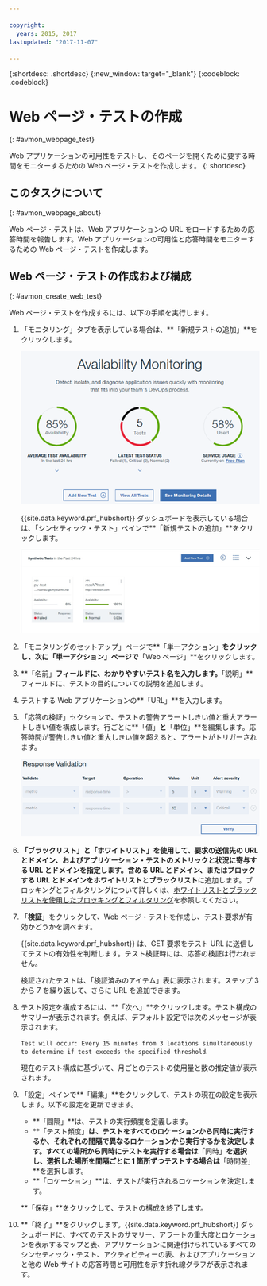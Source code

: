 ```yaml
---

copyright:
  years: 2015, 2017
lastupdated: "2017-11-07"

---
```


{:shortdesc: .shortdesc}
{:new_window: target="_blank"}
{:codeblock: .codeblock}

# Web ページ・テストの作成
{: #avmon_webpage_test}

Web アプリケーションの可用性をテストし、そのページを開くために要する時間をモニターするための Web ページ・テストを作成します。
{: shortdesc}

## このタスクについて
{: #avmon_webpage_about}

Web ページ・テストは、Web アプリケーションの URL をロードするための応答時間を報告します。Web アプリケーションの可用性と応答時間をモニターするための Web ページ・テストを作成します。

## Web ページ・テストの作成および構成
{: #avmon_create_web_test}

Web ページ・テストを作成するには、以下の手順を実行します。

1.  「モニタリング」タブを表示している場合は、**「新規テストの追加」**をクリックします。

    ![Cloud Foundry アプリケーションの「モニタリング」タブ。](images/avmon_tab.png)

    {{site.data.keyword.prf_hubshort}} ダッシュボードを表示している場合は、「シンセティック・テスト」ペインで**「新規テストの追加」**をクリックします。

    ![「シンセティック・テスト」ペインの「新規テストの追加」ボタン。](images/syn_tests_pane.jpg)

2.  「モニタリングのセットアップ」ページで**「単一アクション」**をクリックし、次に「単一アクション」ページで**「Web ページ」**をクリックします。
3.  **「名前」**フィールドに、わかりやすいテスト名を入力します。**「説明」**フィールドに、テストの目的についての説明を追加します。
4.  テストする Web アプリケーションの**「URL」**を入力します。
5.  「応答の検証」セクションで、テストの警告アラートしきい値と重大アラートしきい値を構成します。行ごとに**「値」**と**「単位」**を編集します。応答時間が警告しきい値と重大しきい値を超えると、アラートがトリガーされます。

    ![デフォルトの警告しきい値と重大しきい値が示されている「応答の検証」セクション。](images/avmon_webpage_resp_val.png)

6.  **「ブラックリスト」**と**「ホワイトリスト」**を使用して、要求の送信先の URL とドメイン、およびアプリケーション・テストのメトリックと状況に寄与する URL とドメインを指定します。含める URL とドメイン、またはブロックする URL とドメインを**ホワイトリスト**と**ブラックリスト**に追加します。ブロッキングとフィルタリングについて詳しくは、[ホワイトリストとブラックリストを使用したブロッキングとフィルタリング](avmon_whitelist_blacklist.html#avmon_whitelist_blacklist "ホワイトリストとブラックリストを使用して、要求の送信先のリソース、およびアプリケーション・テストのメトリックと状況に寄与するリソースを決定します。ホワイトリストとブラックリストは、Web ページ・テストおよびスクリプトによる振る舞いテストでのみ使用可能です。")を参照してください。
7.  「**検証**」をクリックして、Web ページ・テストを作成し、テスト要求が有効かどうかを調べます。

    {{site.data.keyword.prf_hubshort}} は、GET 要求をテスト URL に送信してテストの有効性を判断します。テスト検証時には、応答の検証は行われません。

    検証されたテストは、「検証済みのアイテム」表に表示されます。ステップ 3 から 7 を繰り返して、さらに URL を追加できます。

8.  テスト設定を構成するには、**「次へ」**をクリックします。テスト構成のサマリーが表示されます。例えば、デフォルト設定では次のメッセージが表示されます。

    ``Test will occur: Every 15 minutes from 3 locations simultaneously to determine if test exceeds the specified threshold``.

    現在のテスト構成に基づいて、月ごとのテストの使用量と数の推定値が表示されます。

9.  「設定」ペインで**「編集」**をクリックして、テストの現在の設定を表示します。以下の設定を更新できます。
    - **「間隔」**は、テストの実行頻度を定義します。
    - **「テスト頻度」**は、テストをすべてのロケーションから同時に実行するか、それぞれの間隔で異なるロケーションから実行するかを決定します。すべての場所から同時にテストを実行する場合は**「同時」**を選択し、選択した場所を間隔ごとに 1 箇所ずつテストする場合は**「時間差」**を選択します。
    - **「ロケーション」**は、テストが実行されるロケーションを決定します。

    **「保存」**をクリックして、テストの構成を終了します。

10. **「終了」**をクリックします。{{site.data.keyword.prf_hubshort}} ダッシュボードに、すべてのテストのサマリー、アラートの重大度とロケーションを表示するマップと表、アプリケーションに関連付けられているすべてのシンセティック・テスト、アクティビティーの表、およびアプリケーションと他の Web サイトの応答時間と可用性を示す折れ線グラフが表示されます。
